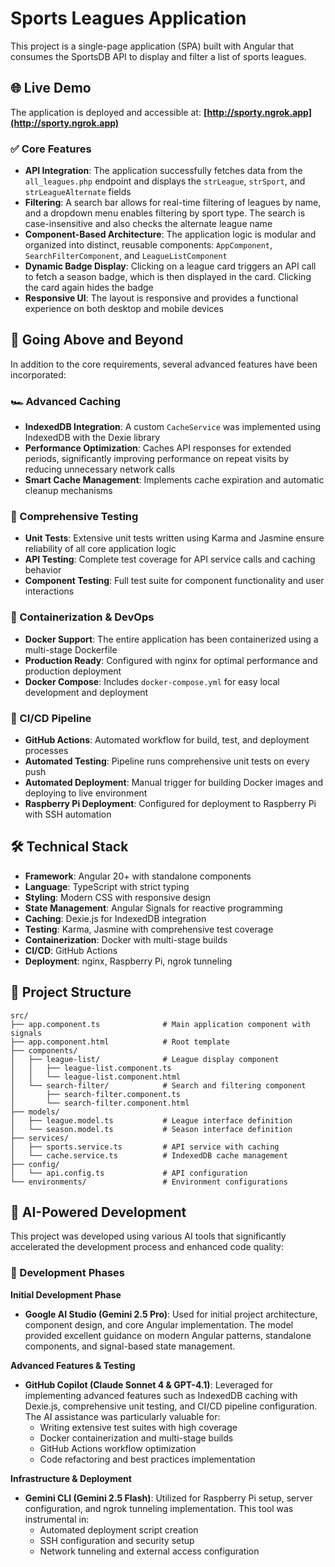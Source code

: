 # Sports Leagues Application

This project is a single-page application (SPA) built with Angular that consumes the SportsDB API to display and filter a list of sports leagues.

## 🌐 Live Demo

The application is deployed and accessible at: **[http://sporty.ngrok.app](http://sporty.ngrok.app)**


### ✅ Core Features
- **API Integration**: The application successfully fetches data from the `all_leagues.php` endpoint and displays the `strLeague`, `strSport`, and `strLeagueAlternate` fields
- **Filtering**: A search bar allows for real-time filtering of leagues by name, and a dropdown menu enables filtering by sport type. The search is case-insensitive and also checks the alternate league name
- **Component-Based Architecture**: The application logic is modular and organized into distinct, reusable components: `AppComponent`, `SearchFilterComponent`, and `LeagueListComponent`
- **Dynamic Badge Display**: Clicking on a league card triggers an API call to fetch a season badge, which is then displayed in the card. Clicking the card again hides the badge
- **Responsive UI**: The layout is responsive and provides a functional experience on both desktop and mobile devices

## 🚀 Going Above and Beyond

In addition to the core requirements, several advanced features have been incorporated:

### 🏎️ Advanced Caching
- **IndexedDB Integration**: A custom `CacheService` was implemented using IndexedDB with the Dexie library
- **Performance Optimization**: Caches API responses for extended periods, significantly improving performance on repeat visits by reducing unnecessary network calls
- **Smart Cache Management**: Implements cache expiration and automatic cleanup mechanisms

### 🧪 Comprehensive Testing
- **Unit Tests**: Extensive unit tests written using Karma and Jasmine ensure reliability of all core application logic
- **API Testing**: Complete test coverage for API service calls and caching behavior
- **Component Testing**: Full test suite for component functionality and user interactions

### 🐳 Containerization & DevOps
- **Docker Support**: The entire application has been containerized using a multi-stage Dockerfile
- **Production Ready**: Configured with nginx for optimal performance and production deployment
- **Docker Compose**: Includes `docker-compose.yml` for easy local development and deployment

### 🔄 CI/CD Pipeline
- **GitHub Actions**: Automated workflow for build, test, and deployment processes
- **Automated Testing**: Pipeline runs comprehensive unit tests on every push
- **Automated Deployment**: Manual trigger for building Docker images and deploying to live environment
- **Raspberry Pi Deployment**: Configured for deployment to Raspberry Pi with SSH automation

## 🛠️ Technical Stack

- **Framework**: Angular 20+ with standalone components
- **Language**: TypeScript with strict typing
- **Styling**: Modern CSS with responsive design
- **State Management**: Angular Signals for reactive programming
- **Caching**: Dexie.js for IndexedDB integration
- **Testing**: Karma, Jasmine with comprehensive test coverage
- **Containerization**: Docker with multi-stage builds
- **CI/CD**: GitHub Actions
- **Deployment**: nginx, Raspberry Pi, ngrok tunneling

## 📂 Project Structure

```
src/
├── app.component.ts              # Main application component with signals
├── app.component.html            # Root template
├── components/
│   ├── league-list/              # League display component
│   │   ├── league-list.component.ts
│   │   └── league-list.component.html
│   └── search-filter/            # Search and filtering component
│       ├── search-filter.component.ts
│       └── search-filter.component.html
├── models/
│   ├── league.model.ts           # League interface definition
│   └── season.model.ts           # Season interface definition
├── services/
│   ├── sports.service.ts         # API service with caching
│   └── cache.service.ts          # IndexedDB cache management
├── config/
│   └── api.config.ts             # API configuration
└── environments/                 # Environment configurations
```

## 🤖 AI-Powered Development

This project was developed using various AI tools that significantly accelerated the development process and enhanced code quality:

### 🧠 Development Phases

**Initial Development Phase**
- **Google AI Studio (Gemini 2.5 Pro)**: Used for initial project architecture, component design, and core Angular implementation. The model provided excellent guidance on modern Angular patterns, standalone components, and signal-based state management.

**Advanced Features & Testing**
- **GitHub Copilot (Claude Sonnet 4 & GPT-4.1)**: Leveraged for implementing advanced features such as IndexedDB caching with Dexie.js, comprehensive unit testing, and CI/CD pipeline configuration. The AI assistance was particularly valuable for:
  - Writing extensive test suites with high coverage
  - Docker containerization and multi-stage builds
  - GitHub Actions workflow optimization
  - Code refactoring and best practices implementation

**Infrastructure & Deployment**
- **Gemini CLI (Gemini 2.5 Flash)**: Utilized for Raspberry Pi setup, server configuration, and ngrok tunneling implementation. This tool was instrumental in:
  - Automated deployment script creation
  - SSH configuration and security setup
  - Network tunneling and external access configuration
